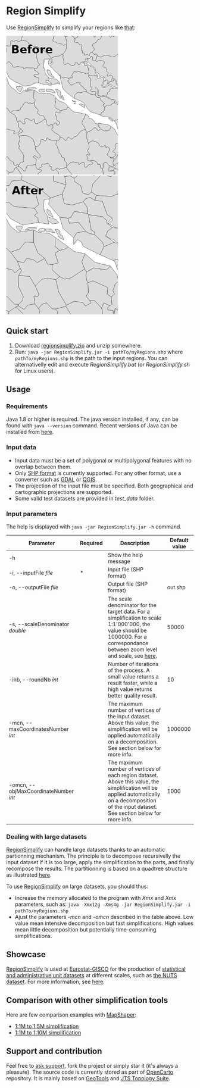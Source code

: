 # Region Simplify

Use [RegionSimplify](README.md) to simplify your regions like [that](resources/ex_lbl.gif?raw=true):

[![Before](resources/ini_.png)](resources/ex_lbl.gif?raw=true) [![After](resources/fin_5M_.png)](resources/ex_lbl.gif?raw=true)

## Quick start

1. Download [regionsimplify.zip](releases/regionsimplify-1.3.1.zip?raw=true) and unzip somewhere.
2. Run: `java -jar RegionSimplify.jar -i pathTo/myRegions.shp` where `pathTo/myRegions.shp` is the path to the input regions. You can alternativelly edit and execute *RegionSimplify.bat* (or *RegionSimplify.sh* for Linux users).

## Usage

### Requirements

Java 1.8 or higher is required. The java version installed, if any, can be found with `java --version` command. Recent versions of Java can be installed from [here](https://www.java.com/).

### Input data

* Input data must be a set of polygonal or multipolygonal features with no overlap between them.
* Only [SHP format](https://en.wikipedia.org/wiki/Shapefile) is currently supported. For any other format, use a converter such as [GDAL](http://www.gdal.org/) or [QGIS](https://www.qgis.org/).
* The projection of the input file must be specified. Both geographical and cartographic projections are supported.
* Some valid test datasets are provided in *test_data* folder.

### Input parameters

The help is displayed with `java -jar RegionSimplify.jar -h` command.

| Parameter | Required | Description | Default value |
| ------------- | ------------- |-------------| ------|
| -h | | Show the help message |  |
| -i, --inputFile *file* | * | Input file (SHP format) | |
| -o, --outputFile *file* | | Output file (SHP format) | out.shp |
| -s, --scaleDenominator *double* || The scale denominator for the target data. For a simplification to scale 1:1'000'000, the value should be 1000000. For a correspondance between zoom level and scale, see [here](https://gis.stackexchange.com/questions/7430/what-ratio-scales-do-google-maps-zoom-levels-correspond-to). | 50000|
| -inb, --roundNb *int* || Number of iterations of the process. A small value returns a result faster, while a high value returns better quality result. | 10 |
| -mcn, --maxCoordinatesNumber *int* || The maximum number of vertices of the input dataset. Above this value, the simplification will be applied automatically on a decomposition. See section below for more info. | 1000000 |
| -omcn, --objMaxCoordinateNumber *int* || The maximum number of vertices of each region dataset. Above this value, the simplification will be applied automatically on a decomposition of the input dataset. See section below for more info. | 1000 |

### Dealing with large datasets

[RegionSimplify](README.md) can handle large datasets thanks to an automatic partionning mechanism. The principle is to decompose recursivelly the input dataset if it is too large, apply the simplification to the parts, and finally recompose the results. The partitionning is based on a quadtree structure as illustrated [here](resources/gen_eurostat.pdf).

To use [RegionSimplify](README.md) on large datasets, you should thus:
* Increase the memory allocated to the program with *Xmx* and *Xmx* parameters, such as: `java -Xmx12g -Xms4g -jar RegionSimplify.jar -i pathTo/myRegions.shp`
* Ajust the parameters *-mcn* and *-omcn* described in the table above. Low value mean intensive decomposition but fast simplifications. High values mean little decomposition but potentially time-consuming simplifications.

## Showcase

[RegionSimplify](README.md) is used at [Eurostat-GISCO](http://ec.europa.eu/eurostat/web/gisco) for the production of [statistical and administrative unit datasets](http://ec.europa.eu/eurostat/web/gisco/geodata/reference-data/administrative-units-statistical-units) at different scales, such as [the NUTS dataset](http://ec.europa.eu/eurostat/web/gisco/geodata/reference-data/administrative-units-statistical-units/nuts). For more information, see [here](resources/gen_eurostat.pdf).

## Comparison with other simplification tools

Here are few comparison examples with [MapShaper](http://mapshaper.org/):
* [1:1M to 1:5M simplification](resources/comp/ms_5M.gif?raw=true)
* [1:1M to 1:10M simplification](resources/comp/ms_10M.gif?raw=true)

## Support and contribution

Feel free to [ask support](https://github.com/eurostat/EuroGen/issues/new), fork the project or simply star it (it's always a pleasure). The source code is currently stored as part of [OpenCarto](https://github.com/jgaffuri/OpenCarto) repository. It is mainly based on [GeoTools](http://www.geotools.org/) and [JTS Topology Suite](https://locationtech.github.io/jts/).

<TODO describe principles. Start with transformation algorithms. Describe engine quickly.>
<TODO show comparisons with others. RS can handle intersection conflicts. preserve islands. ammalgamation. preserve all units>
<TODO make file chooser parameter config file>
<TODO Publish topology checker and topology corrector>
